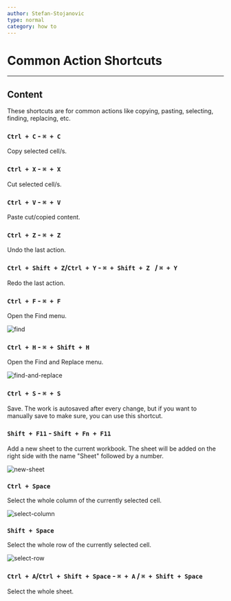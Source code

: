```yaml
---
author: Stefan-Stojanovic
type: normal
category: how to
---
```


# Common Action Shortcuts


---

## Content

These shortcuts are for common actions like copying, pasting, selecting, finding, replacing, etc.

### `Ctrl + C` - `⌘ + C`

Copy selected cell/s.

### `Ctrl + X` - `⌘ + X`

Cut selected cell/s.

### `Ctrl + V` - `⌘ + V`

Paste cut/copied content.

### `Ctrl + Z` - `⌘ + Z`

Undo the last action.

### `Ctrl + Shift + Z`/`Ctrl + Y` - `⌘ + Shift + Z ` / `⌘ + Y`

Redo the last action.

### `Ctrl + F` - `⌘ + F`

Open the Find menu.

![find](https://img.enkipro.com/68f1201cf3feb3198f21b6c804c8bc5d.gif)

### `Ctrl + H` - `⌘ + Shift + H`

Open the Find and Replace menu.

![find-and-replace](https://img.enkipro.com/b5e7877e787f143251ec72bf7e1b6eb0.gif)

### `Ctrl + S` - `⌘ + S`

Save. The work is autosaved after every change, but if you want to manually save to make sure, you can use this shortcut.

### `Shift + F11` - `Shift + Fn + F11`

Add a new sheet to the current workbook. The sheet will be added on the right side with the name "Sheet" followed by a number. 

![new-sheet](https://img.enkipro.com/0e66cb5e0ce44ec0bf5a93d49621d56b.gif)

### `Ctrl + Space`

Select the whole column of the currently selected cell.

![select-column](https://img.enkipro.com/13904ceeb0117f20e57b0aa60b88ce0d.gif)

### `Shift + Space`

Select the whole row of the currently selected cell.

![select-row](https://img.enkipro.com/797ccc5f152a6f0d8d2034778f8d0699.gif)

### `Ctrl + A`/`Ctrl + Shift + Space` - `⌘ + A` / `⌘ + Shift + Space`

Select the whole sheet.
 
